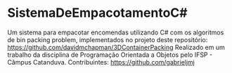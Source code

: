 # SistemaDeEmpacotamentoC#
Um sistema para empacotar encomendas utilizando C# com os algoritmos de bin packing problem, implementados no projeto deste repositório: https://github.com/davidmchapman/3DContainerPacking
Realizado em um trabalho da disciplina de Programação Orientada a Objetos pelo IFSP - Câmpus Catanduva.
Contribuintes: https://github.com/gabrieljmj
